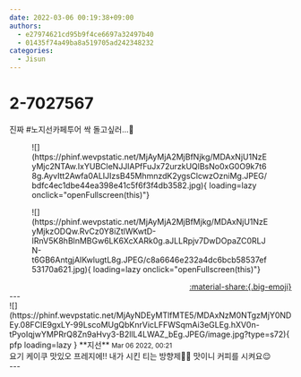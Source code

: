 ```yaml
---
date: 2022-03-06 00:19:38+09:00
authors:
  - e27974621cd95b9f4ce6697a32497b40
  - 01435f74a49ba8a519705ad242348232
categories:
  - Jisun
---
```


# 2-7027567

<div class="post-container" markdown="1">
<div class="content-container md-sidebar__scrollwrap" markdown="1">

진짜 \#노지선카페투어 싹 돌고싶러...🤤
<figure markdown="1">
![](https://phinf.wevpstatic.net/MjAyMjA2MjBfNjkg/MDAxNjU1NzEyMjc2NTAw.IxYUBCleNJJlAPfFuJx72urzkUQlBsNo0xG0O9k7t68g.AyvItt2Awfa0ALIJIzsB45MhmnzdK2ygsClcwzOzniMg.JPEG/bdfc4ec1dbe44ea398e41c5f6f3f4db3582.jpg){ loading=lazy onclick="openFullscreen(this)"}
</figure>

<figure markdown="1">
![](https://phinf.wevpstatic.net/MjAyMjA2MjBfMjkg/MDAxNjU1NzEyMjkzODQw.RvCz0Y8iZtlWKwtD-IRnV5K8hBlnMBGw6LK6XcXARk0g.aJLLRpjv7DwDOpaZC0RLJN-t6GB6AntgjAIKwlugtL8g.JPEG/c8a6646e232a4dc6bcb58537ef53170a621.jpg){ loading=lazy onclick="openFullscreen(this)"}
</figure>


</div>
</div>

<div style="text-align: right;" markdown="1">
<a href="https://weverse.io/fromis9/fanpost/2-7027567" style="text-align: right;">:material-share:{.big-emoji}</a>
</div>
---

<div class="comments-container md-sidebar__scrollwrap" markdown="1">
<div class="comment" markdown="1">
<div class='id-container' markdown="1">
![](https://phinf.wevpstatic.net/MjAyNDEyMTlfMTE5/MDAxNzM0NTgzMjY0NDEy.08FClE9gxLY-99LscoMUgQbKnrVicLFFWSqmAi3eGLEg.hXV0n-tPyoIqjwYMPRrQ8Zn9aHvy3-B2llL4LWAZ_bEg.JPEG/image.jpg?type=s72){ pfp loading=lazy }
**<span class="artist">지선</span>** <small>Mar 06 2022, 00:21</small><br>
</div>
<div class='comment-body' markdown="1">
요기 케이쿠 맛있오 프레지에!! 내가 시킨 티는 방향제💖🌸 맛이니 커피를 시켜요😌
</div>
</div>
</div>
---
